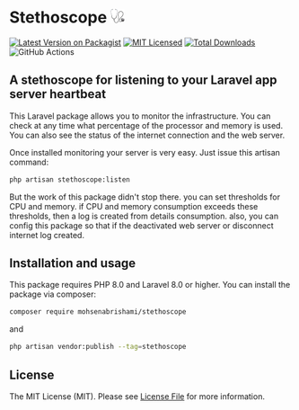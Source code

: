 # Stethoscope <img src="art/stethoscope.png" style="width:25px">

[![Latest Version on Packagist](https://img.shields.io/packagist/v/mohsenabrishami/stethoscope.svg?style=flat-square)](https://packagist.org/packages/mohsenabrishami/stethoscope)
[![MIT Licensed](https://img.shields.io/badge/license-MIT-brightgreen.svg?style=flat-square)](LICENSE.md)
[![Total Downloads](https://img.shields.io/packagist/dt/mohsenabrishami/stethoscope.svg?style=flat-square)](https://packagist.org/packages/mohsenabrishami/stethoscope)
![GitHub Actions](https://github.com/mohsenabrishami/stethoscope/workflows/tests/badge.svg)

## A stethoscope for listening to your Laravel app server heartbeat

This Laravel package allows you to monitor the infrastructure. You can check at any time what percentage of the processor and memory is used. You can also see the status of the internet connection and the web server.

Once installed monitoring your server is very easy. Just issue this artisan command:

``` bash
php artisan stethoscope:listen
```

But the work of this package didn't stop there. you can set thresholds for CPU and memory. if CPU and memory consumption exceeds these thresholds, then a log is created from details consumption. also, you can  config this package so that if the  deactivated web server or disconnect internet log created.


## Installation and usage

This package requires PHP 8.0 and Laravel 8.0 or higher.
You can install the package via composer:

``` bash
composer require mohsenabrishami/stethoscope
```

and
``` bash
php artisan vendor:publish --tag=stethoscope
```

## License

The MIT License (MIT). Please see [License File](LICENSE.md) for more information.
